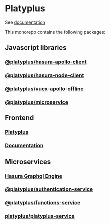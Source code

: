# Platyplus

See [documentation](https://platyplus.github.io/)

This monorepo contains the following packages:

## Javascript libraries

### [@platyplus/hasura-apollo-client](https://github.com/platyplus/platyplus/tree/master/packages/hasura-apollo-client)

### [@platyplus/hasura-node-client](https://github.com/platyplus/platyplus/tree/master/packages/hasura-node-client)

### [@platyplus/vuex-apollo-offline](https://github.com/platyplus/platyplus/tree/master/packages/vuex-apollo-offline)

### [@platyplus/microservice](https://github.com/platyplus/platyplus/tree/master/packages/microservice)

## Frontend

### [Platyplus](https://github.com/platyplus/platyplus/tree/master/packages/platyplus)

### [Documentation](https://github.com/platyplus/platyplus/tree/master/packages/documentation)

## Microservices

### [Hasura Graphql Engine](https://github.com/platyplus/platyplus/tree/master/packages/graphql-engine)

### [@platyplus/authentication-service](https://github.com/platyplus/platyplus/tree/master/packages/authentication-service)

### [@platyplus/functions-service](https://github.com/platyplus/platyplus/tree/master/packages/functions-service)

### [platyplus/platyplus-service](https://github.com/platyplus/platyplus/tree/master/packages/platyplus-service)
